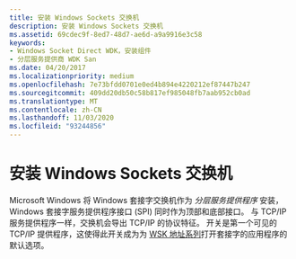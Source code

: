 ```yaml
---
title: 安装 Windows Sockets 交换机
description: 安装 Windows Sockets 交换机
ms.assetid: 69cdec9f-8ed7-48d7-ae6d-a9a9916e3c58
keywords:
- Windows Socket Direct WDK，安装组件
- 分层服务提供商 WDK San
ms.date: 04/20/2017
ms.localizationpriority: medium
ms.openlocfilehash: 7e73bfdd0701e0ed4b894e4220212ef87447b247
ms.sourcegitcommit: 409dd20db50c58b817ef985048fb7aab952cb0ad
ms.translationtype: MT
ms.contentlocale: zh-CN
ms.lasthandoff: 11/03/2020
ms.locfileid: "93244856"
---
```

# <a name="installing-the-windows-sockets-switch"></a>安装 Windows Sockets 交换机





Microsoft Windows 将 Windows 套接字交换机作为 *分层服务提供程序* 安装，Windows 套接字服务提供程序接口 (SPI) 同时作为顶部和底部接口。 与 TCP/IP 服务提供程序一样，交换机会导出 TCP/IP 的协议特征。 开关是第一个可见的 TCP/IP 提供程序，这使得此开关成为为 [WSK 地址系列](ws2def-h.md)打开套接字的应用程序的默认选项。

 

